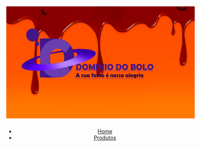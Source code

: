  <link  rel="stylesheet" href="dominio.css">
   <header>
    <div class="caixa">
      <h1><img width="600px" height="300px" src="logo.jpeg"></h1>
           <nav>
            <ul>
              <li><a href="DominioDoBolo.html">Home</a></li>
              <li><a href="Produtos.html">Produtos</a></li>
            </ul>
          </nav>
        </div>
  </header>
            
